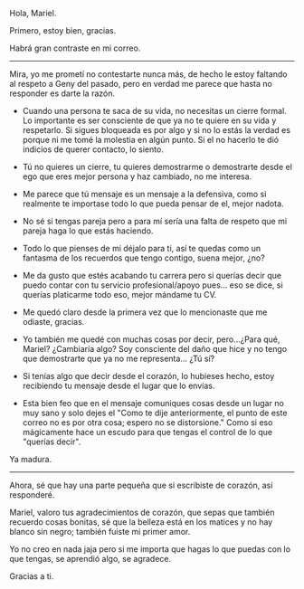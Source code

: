 Hola, Mariel.

Primero, estoy bien, gracias.

Habrá gran contraste en mi correo.

___

Mira, yo me prometí no contestarte nunca más, de hecho le estoy faltando al respeto a Geny del pasado, pero en verdad me parece que hasta no responder es darte la razón.

- Cuando una persona te saca de su vida, no necesitas un cierre formal. Lo importante es ser consciente de que ya no te quiere en su vida y respetarlo. Si sigues bloqueada es por algo y si no lo estás la verdad es porque ni me tomé la molestia en algún punto. Si el no hacerlo te dió indicios de querer contacto, lo siento.

- Tú no quieres un cierre, tu quieres demostrarme o demostrarte desde el ego que eres mejor persona y haz cambiado, no me interesa.

- Me parece que tú mensaje es un mensaje a la defensiva, como si realmente te importase todo lo que pueda pensar de el, mejor nadota.

- No sé si tengas pareja pero a para mí sería una falta de respeto que mi pareja haga lo que estás haciendo.

- Todo lo que pienses de mi déjalo para ti, así te quedas como un fantasma de los recuerdos que tengo contigo, suena mejor, ¿no?

- Me da gusto que estés acabando tu carrera pero si querías decir que puedo contar con tu servicio profesional/apoyo pues... eso se dice, si querías platicarme todo eso, mejor mándame tu CV.

- Me quedó claro desde la primera vez que lo mencionaste que me odiaste, gracias.

- Yo también me quedé con muchas cosas por decir, pero...¿Para qué, Mariel? ¿Cambiaría algo? Soy consciente del daño que hice y no tengo que demostrarte que ya no me representa... ¿Tú sí?

- Si tenías algo que decir desde el corazón, lo hubieses hecho, estoy recibiendo tu mensaje desde el lugar que lo envías.

- Esta bien feo que en el mensaje comuniques cosas desde un lugar no muy sano y solo dejes el "Como te dije anteriormente, el punto de este correo no es por otra cosa; espero no se distorsione." Como si eso mágicamente hace un escudo para que tengas el control de lo que "querías decir".


Ya madura.

___

Ahora, sé que hay una parte pequeña que si escribiste de corazón, así responderé.

Mariel, valoro tus agradecimientos de corazón, que sepas que también recuerdo cosas bonitas, sé que la belleza está en los matices y no hay blanco sin negro; también fuiste mi primer amor.

Yo no creo en nada jaja pero si me importa que hagas lo que puedas con lo que tengas, se aprendió algo, se agradece.

Gracias a ti.

